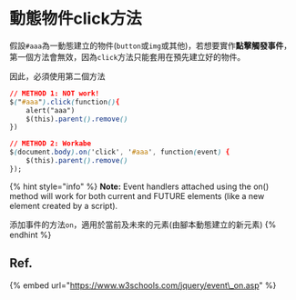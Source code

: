 # 動態物件click方法

假設`#aaa`為一動態建立的物件\(`button`或`img`或其他\)，若想要實作**點擊觸發事件**，第一個方法會無效，因為`click`方法只能套用在預先建立好的物件。

因此，必須使用第二個方法

```css
// METHOD 1: NOT work!
$("#aaa").click(function(){
	alert("aaa")
	$(this).parent().remove()
})

// METHOD 2: Workabe
$(document.body).on('click', '#aaa', function(event) {
	$(this).parent().remove()
});	
```

{% hint style="info" %}
**Note:** Event handlers attached using the on\(\) method will work for both current and FUTURE elements \(like a new element created by a script\).

添加事件的方法`on`，適用於當前及未來的元素\(由腳本動態建立的新元素\)
{% endhint %}

## Ref.

{% embed url="https://www.w3schools.com/jquery/event\_on.asp" %}



